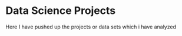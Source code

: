 # **Data Science Projects**
Here I have pushed up the projects or data sets which i have analyzed   
